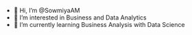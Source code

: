 - 👋 Hi, I’m @SowmiyaAM
- 👀 I’m interested in Business and Data Analytics
- 🌱 I’m currently learning Business Analysis with Data Science

<!---
SowmiyaAM/SowmiyaAM is a ✨ special ✨ repository because its `README.md` (this file) appears on your GitHub profile.
You can click the Preview link to take a look at your changes.
--->
